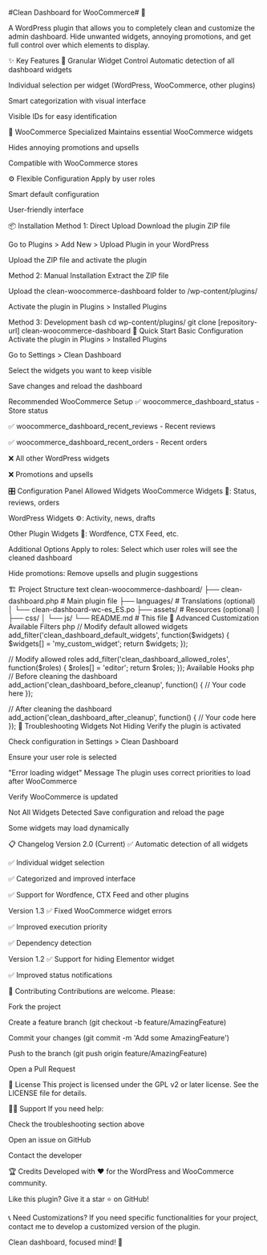 #Clean Dashboard for WooCommerce# 🧹

A WordPress plugin that allows you to completely clean and customize the admin dashboard. Hide unwanted widgets, annoying promotions, and get full control over which elements to display.

✨ Key Features
🎯 Granular Widget Control
Automatic detection of all dashboard widgets

Individual selection per widget (WordPress, WooCommerce, other plugins)

Smart categorization with visual interface

Visible IDs for easy identification

🛒 WooCommerce Specialized
Maintains essential WooCommerce widgets

Hides annoying promotions and upsells

Compatible with WooCommerce stores

⚙️ Flexible Configuration
Apply by user roles

Smart default configuration

User-friendly interface

📦 Installation
Method 1: Direct Upload
Download the plugin ZIP file

Go to Plugins > Add New > Upload Plugin in your WordPress

Upload the ZIP file and activate the plugin

Method 2: Manual Installation
Extract the ZIP file

Upload the clean-woocommerce-dashboard folder to /wp-content/plugins/

Activate the plugin in Plugins > Installed Plugins

Method 3: Development
bash
cd wp-content/plugins/
git clone [repository-url] clean-woocommerce-dashboard
🚀 Quick Start
Basic Configuration
Activate the plugin in Plugins > Installed Plugins

Go to Settings > Clean Dashboard

Select the widgets you want to keep visible

Save changes and reload the dashboard

Recommended WooCommerce Setup
✅ woocommerce_dashboard_status - Store status

✅ woocommerce_dashboard_recent_reviews - Recent reviews

✅ woocommerce_dashboard_recent_orders - Recent orders

❌ All other WordPress widgets

❌ Promotions and upsells

🎛️ Configuration Panel
Allowed Widgets
WooCommerce Widgets 🛒: Status, reviews, orders

WordPress Widgets ⚙️: Activity, news, drafts

Other Plugin Widgets 🔌: Wordfence, CTX Feed, etc.

Additional Options
Apply to roles: Select which user roles will see the cleaned dashboard

Hide promotions: Remove upsells and plugin suggestions

🏗️ Project Structure
text
clean-woocommerce-dashboard/
├── clean-dashboard.php          # Main plugin file
├── languages/                   # Translations (optional)
│   └── clean-dashboard-wc-es_ES.po
├── assets/                      # Resources (optional)
│   ├── css/
│   └── js/
└── README.md                    # This file
🔧 Advanced Customization
Available Filters
php
// Modify default allowed widgets
add_filter('clean_dashboard_default_widgets', function($widgets) {
    $widgets[] = 'my_custom_widget';
    return $widgets;
});

// Modify allowed roles
add_filter('clean_dashboard_allowed_roles', function($roles) {
    $roles[] = 'editor';
    return $roles;
});
Available Hooks
php
// Before cleaning the dashboard
add_action('clean_dashboard_before_cleanup', function() {
    // Your code here
});

// After cleaning the dashboard  
add_action('clean_dashboard_after_cleanup', function() {
    // Your code here
});
🐛 Troubleshooting
Widgets Not Hiding
Verify the plugin is activated

Check configuration in Settings > Clean Dashboard

Ensure your user role is selected

"Error loading widget" Message
The plugin uses correct priorities to load after WooCommerce

Verify WooCommerce is updated

Not All Widgets Detected
Save configuration and reload the page

Some widgets may load dynamically

📋 Changelog
Version 2.0 (Current)
✅ Automatic detection of all widgets

✅ Individual widget selection

✅ Categorized and improved interface

✅ Support for Wordfence, CTX Feed and other plugins

Version 1.3
✅ Fixed WooCommerce widget errors

✅ Improved execution priority

✅ Dependency detection

Version 1.2
✅ Support for hiding Elementor widget

✅ Improved status notifications

🤝 Contributing
Contributions are welcome. Please:

Fork the project

Create a feature branch (git checkout -b feature/AmazingFeature)

Commit your changes (git commit -m 'Add some AmazingFeature')

Push to the branch (git push origin feature/AmazingFeature)

Open a Pull Request

📝 License
This project is licensed under the GPL v2 or later license. See the LICENSE file for details.

🙋‍♂️ Support
If you need help:

Check the troubleshooting section above

Open an issue on GitHub

Contact the developer

🏆 Credits
Developed with ❤️ for the WordPress and WooCommerce community.

Like this plugin? Give it a star ⭐ on GitHub!

📞 Need Customizations?
If you need specific functionalities for your project, contact me to develop a customized version of the plugin.

Clean dashboard, focused mind! 🚀
